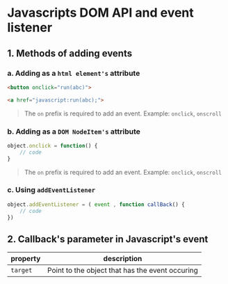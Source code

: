 # Javascripts DOM API and event listener
## 1.  Methods of adding events
### a. Adding as a `html element's` attribute
``` html
<button onclick="run(abc)">
```

```html
<a href="javascript:run(abc);">
```

> The `on` prefix is required to add an event. Example: `onclick`, `onscroll`

### b. Adding as a `DOM NodeItem's` attribute 
``` javascript
object.onclick = function() {
	// code
}
```

> The `on` prefix is required to add an event. Example: `onclick`, `onscroll`

### c. Using `addEventListener`
``` javascript
object.addEventListener = ( event , function callBack() {
	// code
})
```
## 2.  Callback's parameter in Javascript's event
|  property  | description  |
| ------------ | ------------ |
| `target` | Point to the object that has the event occuring  | 



